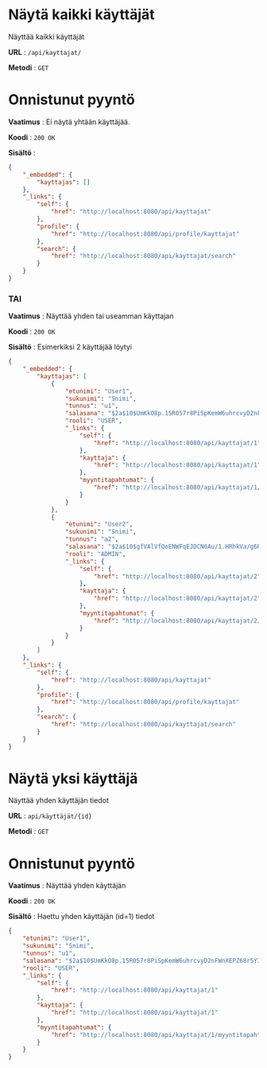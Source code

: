 # Näytä kaikki käyttäjät

Näyttää kaikki käyttäjät

**URL** : `/api/kayttajat/`

**Metodi** : `GET`

# Onnistunut pyyntö

**Vaatimus** : Ei näytä yhtään käyttäjää.

**Koodi** : `200 OK`

**Sisältö** :
```json
{
    "_embedded": {
        "kayttajas": []
    },
    "_links": {
        "self": {
            "href": "http://localhost:8080/api/kayttajat"
        },
        "profile": {
            "href": "http://localhost:8080/api/profile/kayttajat"
        },
        "search": {
            "href": "http://localhost:8080/api/kayttajat/search"
        }
    }
}       

```


### TAI

**Vaatimus** : Näyttää yhden tai useamman käyttajan

**Koodi** : `200 OK`

**Sisältö** : Esimerkiksi 2 käyttäjää löytyi

```json
{
    "_embedded": {
        "kayttajas": [
            {
                "etunimi": "User1",
                "sukunimi": "Snimi",
                "tunnus": "u1",
                "salasana": "$2a$10$UmKkO8p.15R057r8PiSpKemW6uhrcvyD2nFWnXEPZ68r5Y3GuukZW",
                "rooli": "USER",
                "_links": {
                    "self": {
                        "href": "http://localhost:8080/api/kayttajat/1"
                    },
                    "kayttaja": {
                        "href": "http://localhost:8080/api/kayttajat/1"
                    },
                    "myyntitapahtumat": {
                        "href": "http://localhost:8080/api/kayttajat/1/myyntitapahtumat"
                    }
                }
            },
            {
                "etunimi": "User2",
                "sukunimi": "Snimi",
                "tunnus": "a2",
                "salasana": "$2a$10$gfVAlVfQoENWFqEJDCN6Au/1.HRhkVa/g6KSw0wXHsg6DWpKiK8Um",
                "rooli": "ADMIN",
                "_links": {
                    "self": {
                        "href": "http://localhost:8080/api/kayttajat/2"
                    },
                    "kayttaja": {
                        "href": "http://localhost:8080/api/kayttajat/2"
                    },
                    "myyntitapahtumat": {
                        "href": "http://localhost:8080/api/kayttajat/2/myyntitapahtumat"
                    }
                }
            }
        ]
    },
    "_links": {
        "self": {
            "href": "http://localhost:8080/api/kayttajat"
        },
        "profile": {
            "href": "http://localhost:8080/api/profile/kayttajat"
        },
        "search": {
            "href": "http://localhost:8080/api/kayttajat/search"
        }
    }
}
```
# Näytä yksi käyttäjä

Näyttää yhden käyttäjän tiedot

**URL** : `api/käyttäjät/{id}`

**Metodi** : `GET`

# Onnistunut pyyntö

**Vaatimus** : Näyttää yhden käyttäjän

**Koodi** : `200 OK`

**Sisältö** : Haettu yhden käyttäjän (id=1) tiedot
```json
{
    "etunimi": "User1",
    "sukunimi": "Snimi",
    "tunnus": "u1",
    "salasana": "$2a$10$UmKkO8p.15R057r8PiSpKemW6uhrcvyD2nFWnXEPZ68r5Y3GuukZW",
    "rooli": "USER",
    "_links": {
        "self": {
            "href": "http://localhost:8080/api/kayttajat/1"
        },
        "kayttaja": {
            "href": "http://localhost:8080/api/kayttajat/1"
        },
        "myyntitapahtumat": {
            "href": "http://localhost:8080/api/kayttajat/1/myyntitapahtumat"
        }
    }
}
```
